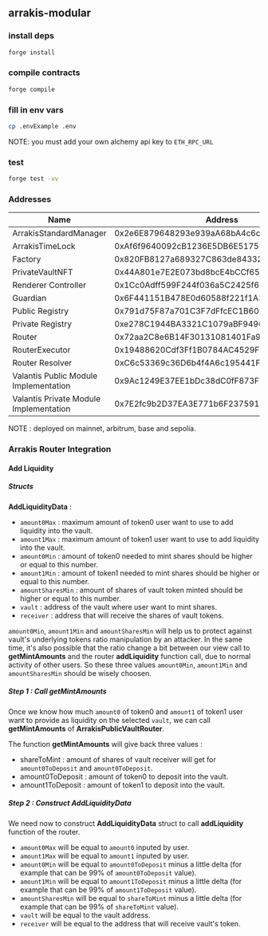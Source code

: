 ## arrakis-modular

### install deps

```bash
forge install
```

### compile contracts

```bash
forge compile
```

### fill in env vars

```bash
cp .envExample .env
```

NOTE: you must add your own alchemy api key to `ETH_RPC_URL`

### test

```bash
forge test -vv
```
### Addresses

| Name                                           | Address                                       |
|------------------------------------------------|-----------------------------------------------|
| ArrakisStandardManager                         | 0x2e6E879648293e939aA68bA4c6c129A1Be733bDA |
| ArrakisTimeLock                                | 0xAf6f9640092cB1236E5DB6E517576355b6C40b7f |
| Factory                                        | 0x820FB8127a689327C863de8433278d6181123982 |
| PrivateVaultNFT                                | 0x44A801e7E2E073bd8bcE4bCCf653239Fa156B762 |
| Renderer Controller                            | 0x1Cc0Adff599F244f036a5C2425f646Aef884149D |
| Guardian                                       | 0x6F441151B478E0d60588f221f1A35BcC3f7aB981 |
| Public Registry                                 | 0x791d75F87a701C3F7dFfcEC1B6094dB22c779603 |
| Private Registry                                | 0xe278C1944BA3321C1079aBF94961E9fF1127A265 |
| Router                                         | 0x72aa2C8e6B14F30131081401Fa999fC964A66041 |
| RouterExecutor                                  | 0x19488620Cdf3Ff1B0784AC4529Fb5c5AbAceb1B6 |
| Router Resolver                                 | 0xC6c53369c36D6b4f4A6c195441Fe2d33149FB265 |
| Valantis Public Module Implementation           | 0x9Ac1249E37EE1bDc38dC0fF873F1dB0c5E6aDdE3 |
| Valantis Private Module Implementation          | 0x7E2fc9b2D37EA3E771b6F2375915b87CcA9E55bc |

NOTE : deployed on mainnet, arbitrum, base and sepolia.

### Arrakis Router Integration

#### Add Liquidity

##### Structs

__AddLiquidityData__ :
- `amount0Max` : maximum amount of token0 user want to use to add liquidity into the vault.
- `amount1Max` : maximum amount of token1 user want to use to add liquidity into the vault.
- `amount0Min` : amount of token0 needed to mint shares should be higher or equal to this number.
- `amount1Min` : amount of token1 needed to mint shares should be higher or equal to this number.
- `amountSharesMin` : amount of shares of vault token minted should be higher or equal to this number.
- `vault` : address of the vault where user want to mint shares.
- `receiver` : address that will receive the shares of vault tokens.

`amount0Min`, `amount1Min` and `amountSharesMin` will help us to protect against vault's underlying tokens ratio manipulation by an attacker. In the same time, it's also possible that the ratio change a bit between our view call to __getMintAmounts__ and the router __addLiquidity__ function call, due to normal activity of other users. So these three values `amount0Min`, `amount1Min` and `amountSharesMin` should be wisely choosen.

##### Step 1 : Call getMintAmounts

Once we know how much `amount0` of token0 and `amount1` of token1 user want to provide as liquidity on the selected `vault`, we can call __getMintAmounts__ of __ArrakisPublicVaultRouter__. 

The function __getMintAmounts__ will give back three values :
- shareToMint : amount of shares of vault receiver will get for `amount0ToDeposit` and `amount0ToDeposit`.
- amount0ToDeposit : amount of token0 to deposit into the vault.
- amount1ToDeposit : amount of token1 to deposit into the vault.

##### Step 2 : Construct AddLiquidityData

We need now to construct __AddLiquidityData__ struct to call __addLiquidity__ function of the router. 
- `amount0Max` will be equal to `amount0` inputed by user.
- `amount1Max` will be equal to `amount1` inputed by user.
- `amount0Min` will be equal to `amount0ToDeposit` minus a little delta (for example that can be 99% of `amount0ToDeposit` value).
- `amount1Min` will be equal to `amount1ToDeposit` minus a little delta (for example that can be 99% of `amount1ToDeposit` value).
- `amountSharesMin` will be equal to `shareToMint` minus a little delta (for example that can be 99% of `shareToMint` value).
- `vault` will be equal to the vault address.
- `receiver` will be equal to the address that will receive vault's token.

